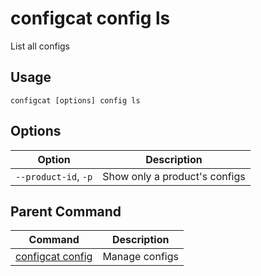 # configcat config ls
List all configs
## Usage
```
configcat [options] config ls
```
## Options
| Option | Description |
| ------ | ----------- |
| `--product-id`, `-p` | Show only a product's configs |
## Parent Command
| Command | Description |
| ------ | ----------- |
| [configcat config](configcat-config.md) | Manage configs |
